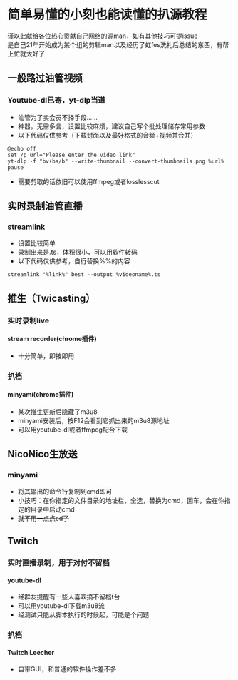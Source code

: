 # 简单易懂的小刻也能读懂的扒源教程
谨以此献给各位热心贡献自己网络的源man，如有其他技巧可提issue  
是自己21年开始成为某个组的剪辑man以及经历了虹fes洗礼后总结的东西，有帮上忙就太好了

## 一般路过油管视频

### Youtube-dl已寄，yt-dlp当道
- 油管为了卖会员不择手段……
- 神器，无需多言，设置比较麻烦，建议自己写个批处理储存常用参数
- 以下代码仅供参考（下载封面以及最好格式的音频+视频并合并）
```DOS
@echo off
set /p url="Please enter the video link"
yt-dlp -f "bv+ba/b" --write-thumbnail --convert-thumbnails png %url%
pause
```
- 需要剪取的话依旧可以使用ffmpeg或者losslesscut

## 实时录制油管直播
### streamlink
- 设置比较简单
- 录制出来是.ts，体积很小，可以用软件转码
- 以下代码仅供参考，自行替换%%的内容
```DOS
streamlink "%link%" best --output %videoname%.ts
```

## 推生（Twicasting）
### 实时录制live
#### stream recorder(chrome插件)
- 十分简单，即按即用
### 扒档
#### minyami(chrome插件)
- 某次推生更新后隐藏了m3u8
- minyami安装后，按F12会看到它抓出来的m3u8源地址
- 可以用youtube-dl或者ffmpeg配合下载

## NicoNico生放送
### minyami
- 将其输出的命令行复制到cmd即可
- 小技巧：在你指定的文件目录的地址栏，全选，替换为cmd，回车，会在你指定的目录中启动cmd
- ~~就不用一点点cd了~~

## Twitch
### 实时直播录制，用于对付不留档
#### youtube-dl
- 经群友提醒有一些人喜欢搞不留档t台
- 可以用youtube-dl下载m3u8流
- 经测试只能从脚本执行的时候起，可能是个问题
### 扒档 
#### Twitch Leecher
- 自带GUI，和普通的软件操作差不多
